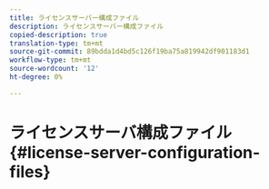 ```yaml
---
title: ライセンスサーバー構成ファイル
description: ライセンスサーバー構成ファイル
copied-description: true
translation-type: tm+mt
source-git-commit: 89bdda1d4bd5c126f19ba75a819942df901183d1
workflow-type: tm+mt
source-wordcount: '12'
ht-degree: 0%

---
```



# ライセンスサーバ構成ファイル{#license-server-configuration-files}

